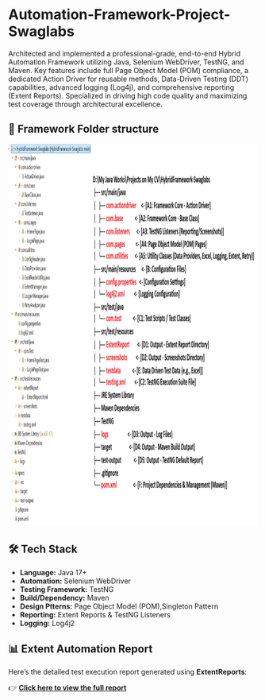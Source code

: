 # Automation-Framework-Project-Swaglabs
Architected and implemented a professional-grade, end-to-end Hybrid Automation Framework utilizing Java, Selenium WebDriver, TestNG, and Maven. Key features include full Page Object Model (POM) compliance, a dedicated Action Driver for reusable methods, Data-Driven Testing (DDT) capabilities, advanced logging (Log4j), and comprehensive reporting (Extent Reports). Specialized in driving high code quality and maximizing test coverage through architectural excellence.

## 📁 Framework Folder structure

<img width="1845" height="769" alt="image" src=https://raw.githubusercontent.com/arunqadns/arundev-t-vijayan/9081df3208cf69f558bad8be2b32241498c0d87d/assets/folderstructureproject1.png />


## 🛠️ Tech Stack

* **Language:** Java 17+
* **Automation:** Selenium WebDriver
* **Testing Framework:** TestNG
* **Build/Dependency:** Maven
* **Design Ptterns:** Page Object Model (POM),Singleton Pattern
* **Reporting:** Extent Reports & TestNG Listeners
* **Logging:** Log4j2


## 📊 Extent Automation Report

Here’s the detailed test execution report generated using **ExtentReports**:

👉 [**Click here to view the full report**](https://arunqadns.github.io/arundev-t-vijayan/assets/extendreport.html)


